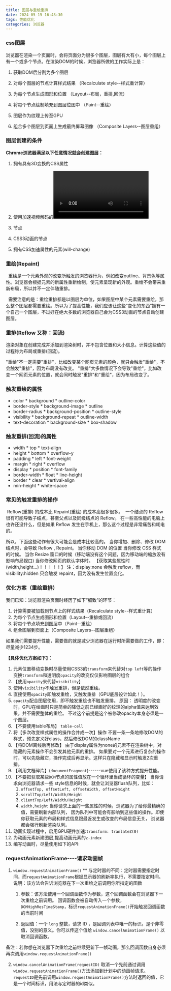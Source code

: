 ```yaml
---
title: 图层与重绘重排
date: 2024-05-15 16:43:30
tags: 性能优化
categories: 浏览器
---
```


###  css图层

​	浏览器在渲染一个页面时，会将页面分为很多个图层，图层有大有小，每个图层上有一个或多个节点。
​	在渲染DOM的时候，浏览器所做的工作实际上是：

1. 获取DOM后分割为多个图层

2. 对每个图层的节点计算样式结果		（Recalculate style--样式重计算）

3. 为每个节点生成图形和位置			（Layout--布局，重排,回流）

4. 将每个节点绘制填充到图层位图中		（Paint--重绘）

5. 图层作为纹理上传至GPU

6. 组合多个图层到页面上生成最终屏幕图像	（Composite Layers--图层重组）

### 图层创建的条件

​**Chrome浏览器满足以下任意情况就会创建图层：**

1. 拥有具有3D变换的CSS属性

2. 使用加速视频解码的<video>节点

3. <canvas>节点

4. CSS3动画的节点

5. 拥有CSS加速属性的元素(will-change)

### 重绘(Repaint)

&nbsp;&nbsp;​重绘是一个元素外观的改变所触发的浏览器行为，例如改变outline、背景色等属性。浏览器会根据元素的新属性重新绘制，使元素呈现新的外观。重绘不会带来重新布局，所以并不一定伴随重排。	

&nbsp;&nbsp;​需要注意的是：重绘重排都是以图层为单位，如果图层中某个元素需要重绘，那么整个图层都需要重绘。​所以为了提高性能，我们应该让这些“变化的东西”拥有一个自己一个图层，不过好在绝大多数的浏览器自己会为CSS3动画的节点自动创建图层。

### 重排(Reflow 又称：回流)

​渲染对象在创建完成并添加到渲染树时，并不包含位置和大小信息。计算这些值的过程称为布局或重排(回流)。

"重绘"不一定需要"重排"，比如改变某个网页元素的颜色，就只会触发"重绘"，不会触发"重排"，因为布局没有改变。
"重排"大多数情况下会导致"重绘"，比如改变一个网页元素的位置，就会同时触发"重排"和"重绘"，因为布局改变了。

### 触发重绘的属性

* color							 * background								* outline-color
* border-style				* background-image					* outline
* border-radius			 * background-position				 * outline-style
* visibility					   * background-repeat					* outline-width
* text-decoration		  * background-size						 * box-shadow

### 触发重排(回流)的属性

   * width						* top									* text-align
   * height					  * bottom							 * overflow-y
   * padding				  * left									 * font-weight
   * margin					* right								  * overflow
   * display					* position							* font-family
   * border-width		 * float								  * line-height
   * border					* clear								  * vertival-align
   * min-height														   * white-space

### 常见的触发重排的操作

​	Reflow(重排) 的成本比 Repaint(重绘) 的成本高很多很多。
​	一个结点的 Reflow 很有可能导致子结点，甚至父点以及同级结点的 Reflow。
​	在一些高性能的电脑上也许还没什么，但是如果 Reflow 发生在手机上，那么这个过程是非常痛苦和耗电的。

所以，下面这些动作有很大可能会是成本比较高的。
  当你增加、删除、修改 DOM 结点时，会导致 Reflow , Repaint。
  当你移动 DOM 的位置
  当你修改 CSS 样式的时候。
  当你 Resize 窗口的时候（移动端没有这个问题，因为移动端的缩放没有影响布局视口)
  当你修改网页的默认字体时。
  【获取某些属性时(width,height...)！！！！！】
  注：display:none 会触发 reflow，而 visibility:hidden 只会触发 repaint，因为没有发生位置变化。

### 优化方案（重绘重排）

我们已知：浏览器渲染页面时经历了如下“细致”的环节：

1. 计算需要被加载到节点上的样式结果（Recalculate style--样式重计算）
2. 为每个节点生成图形和位置（Layout--重排或回流）
3. 将每个节点填充到图层中（Paint--重绘）
4. 组合图层到页面上（Composite Layers--图层重组）

如果我们需要提升性能，需要做的就是减少浏览器在运行时所需要做的工作，即：尽量减少1234步。

**【具体优化方案如下】：**

1. 元素位置移动变换时尽量使用CSS3的`transform`来代替对`top left`等的操作
    变换`transform`和透明度`opacity`的改变仅仅影响图层的组合
2. 【使用`opacity`来代替`visibility`】
  1. 使用`visibility`不触发重排，但是依然重绘。
  2. 直接使用`opacity`即触发重绘，又触发重排（GPU底层设计如此！）。
  3. `opacity`配合图层使用，即不触发重绘也不触发重排。
    原因：
    	透明度的改变时，GPU在绘画时只是简单的降低之前已经画好的纹理的alpha值来达到效果，并不需要整体的重绘。
    	不过这个前提是这个被修改opacity本身必须是一个图层。
3. 【不要使用table布局】
    `table-cell`
4. 将【多次改变样式属性的操作合并成一次】操作
    不要一条一条地修改DOM的样式，预先定义好class，然后修改DOM的className
5. 【将DOM离线后再修改】
    由于display属性为none的元素不在渲染树中，对隐藏的元素操作不会引发其他元素的重排。
    如果要对一个元素进行复杂的操作时，可以先隐藏它，操作完成后再显示。这样只在隐藏和显示时触发2次重排。
6. 【利用文档碎片】(`documentFragment`)------vue使用了该种方式提升性能。
7. 【不要把获取某些`DOM`节点的属性值放在一个循环里当成循环的变量】
    当你请求向浏览器请求一些 style信息的时候，就会让浏览器flush队列，比如：
      1. `offsetTop, offsetLeft, offsetWidth, offsetHeight`
      2. `scrollTop/Left/Width/Height`
      3. `clientTop/Left/Width/Height`
      4. `width,height`
      当你请求上面的一些属性的时候，浏览器为了给你最精确的值，需要刷新内部队列，
      因为队列中可能会有影响到这些值的操作。即使你获取元素的布局和样式信息跟最近发生或改变的布局信息无关，
      浏览器都会强行刷新渲染队列。
8. 动画实现过程中，启用GPU硬件加速:`transform: tranlateZ(0)`
9. 为动画元素新建图层,提高动画元素的`z-index`
10. 编写动画时，尽量使用如下的API:

### requestAnimationFrame----请求动画帧

1. `window.requestAnimationFrame()`
  ** 与定时器的不同：定时器需要指定时间，而`requestAnimationFrame`根据显示器的刷新率执行，不需要指定时间。
    说明：该方法会告诉浏览器在下一次重绘之前调用你所指定的函数
    1. 参数：该方法使用一个回调函数作为参数，这个回调函数会在浏览器下一次重绘之前调用。 
        回调函数会被自动传入一个参数，`DOMHighResTimeStamp`，标识`requestAnimationFrame()`开始触发回调函数的当前时间

    2. 返回值：一个 `long` 整数，请求 ID ，是回调列表中唯一的标识。是个非零值，没别的意义。你可以传这个值给 `window.cancelAnimationFrame()` 以取消回调函数。
            
  备注：若你想在浏览器下次重绘之前继续更新下一帧动画，那么回调函数自身必须再次调用`window.requestAnimationFrame()`
  
2. `window.cancelAnimationFrame(requestID)`
    取消一个先前通过调用`window.requestAnimationFrame()`方法添加到计划中的动画帧请求。
    `requestID`是先前调用`window.requestAnimationFrame()`方法时返回的值，它是一个时间标识，用法与定时器的id类似。

